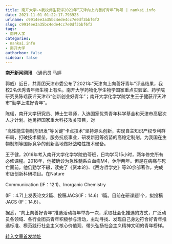 ```yaml
---
title: 南开大学->我校师生获评2021年“天津向上向善好青年”称号 | nankai.info
date: 2021-11-01 01:22:17.793923
urlname: c9914ee3a35bc4ede4cc7e0df3bbf6f2
slug: c9914ee3a35bc4ede4cc7e0df3bbf6f2
tags: 
- 南开大学
categories:
- nankai.info
- 南开大学
authorbox: false
sidebar: false
---
```

**南开新闻网讯** （通讯员 马婷

郭威）近日，共青团天津市委公布了2021年“天津向上向善好青年”评选结果，我校2名优秀青年师生榜上有名。南开大学药物化学生物学国家重点实验室、药学院研究员陈瑶获评天津市“创新创业好青年”；南开大学化学学院学生王子健获评天津市“勤学上进好青年”。

陈瑶，南开大学研究员、博士生导师，入选国家优秀青年科学基金和天津市高层次人才计划。她勇担国家重大科技攻关项目，对
<!--more-->
“高性能生物制剂研发”等关键“卡点技术”坚持源头创新，实现自主知识产权专利群布局，打破技术壁垒，服务抗疫事业，研发新冠等疫苗的高稳定制剂，为我国在生物制剂等国际竞争的创新高地做好战略性技术储备。

王子健，2016年考入南开大学化学学院伯苓班，日均学习15小时，两年修完所有必修课程。2018年，他被确诊为急性髓系白血病M4，休学两年。但是在病痛与死亡面前，他仍勤学不辍，读完了《资本论》、《西方哲学史》等20余部著作，完成市级创新科研项目。在Nature

Communication (IF：12.1)、Inorganic Chemistry

(IF：4.7)上发表论文2篇、投稿JACS(IF：14.6）1篇。目前在研课题1个，拟投稿JACS (IF：14.6）。

据悉，“向上向善好青年”推选活动每年举办一次，采取社会化推选的方式，广泛动员各领域、各行业团员青年积极参与活动，主动寻找、发现自己身边符合好青年推选标准、模范践行社会主义核心价值观、带头弘扬社会主义精神文明的青年榜样。



[转入文章首发地址](http://news.nankai.edu.cn/ywsd/system/2021/10/29/030048563.shtml)